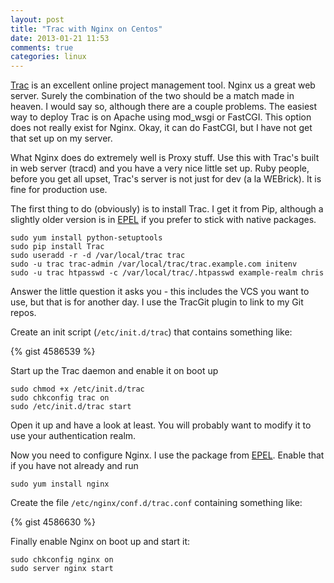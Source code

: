 ```yaml
---
layout: post
title: "Trac with Nginx on Centos"
date: 2013-01-21 11:53
comments: true
categories: linux
---
```

[Trac](tac.edgewall.org) is an excellent online project management tool. Nginx us a great web server. Surely the combination of the two should be a match made in heaven. I would say so, although there are a couple problems. The easiest way to deploy Trac is on Apache using mod_wsgi or FastCGI. This option does not really exist for Nginx. Okay, it can do FastCGI, but I have not get that set up on my server.
<!-- more -->

What Nginx does do extremely well is Proxy stuff. Use this with Trac's built in web server (tracd) and you have  a very nice little set up. Ruby people, before you get all upset, Trac's server is not just for dev (a la WEBrick). It is fine for production use.

The first thing to do (obviously) is to install Trac. I get it from Pip, although a slightly older version is in [EPEL](https://fedoraproject.org/wiki/EPEL) if you prefer to stick with native packages.

```
sudo yum install python-setuptools
sudo pip install Trac
sudo useradd -r -d /var/local/trac trac
sudo -u trac trac-admin /var/local/trac/trac.example.com initenv
sudo -u trac htpasswd -c /var/local/trac/.htpasswd example-realm chris
```

Answer the little question it asks you - this includes the VCS you want to use, but that is for another day. I use the TracGit plugin to link to my Git repos.

Create an init script (`/etc/init.d/trac`) that contains something like:

{% gist 4586539 %}

Start up the Trac daemon and enable it on boot up

```
sudo chmod +x /etc/init.d/trac
sudo chkconfig trac on
sudo /etc/init.d/trac start
```

Open it up and have a look at least. You will probably want to modify it to use your authentication realm.

Now you need to configure Nginx. I use the package from [EPEL](https://fedoraproject.org/wiki/EPEL). Enable that if you have not already and run 

```
sudo yum install nginx
```

Create the file `/etc/nginx/conf.d/trac.conf` containing something like:

{% gist 4586630 %}

Finally enable Nginx on boot up and start it:

```
sudo chkconfig nginx on
sudo server nginx start
```

